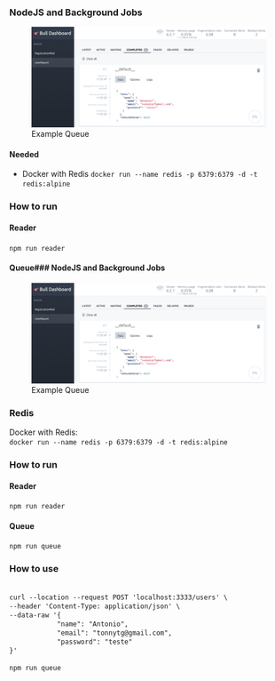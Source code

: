 ### NodeJS and Background Jobs

<figure><img src="https://github.com/tonnytg/std-nodejs-bkg-jobs/blob/main/queue-example.png"><figcaption>Example Queue</figcaption></figure>


#### Needed
- Docker with Redis `docker run --name redis -p 6379:6379 -d -t redis:alpine`


### How to run

#### Reader
`npm run reader`

#### Queue### NodeJS and Background Jobs

<figure><img src="https://github.com/tonnytg/std-nodejs-bkg-jobs/blob/main/queue-example.png"><figcaption>Example Queue</figcaption></figure>


### Redis
Docker with Redis:<br/>
`docker run --name redis -p 6379:6379 -d -t redis:alpine`


### How to run

#### Reader
`npm run reader`

#### Queue
`npm run queue`

### How to use
```

curl --location --request POST 'localhost:3333/users' \
--header 'Content-Type: application/json' \
--data-raw '{
            "name": "Antonio",
            "email": "tonnytg@gmail.com",
            "password": "teste"
}'

```
`npm run queue`
